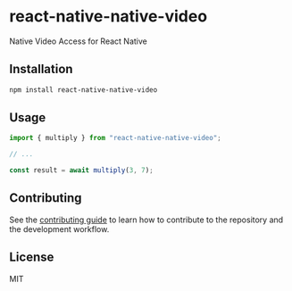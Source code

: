 # react-native-native-video

Native Video Access for React Native

## Installation

```sh
npm install react-native-native-video
```

## Usage

```js
import { multiply } from "react-native-native-video";

// ...

const result = await multiply(3, 7);
```

## Contributing

See the [contributing guide](CONTRIBUTING.md) to learn how to contribute to the repository and the development workflow.

## License

MIT

